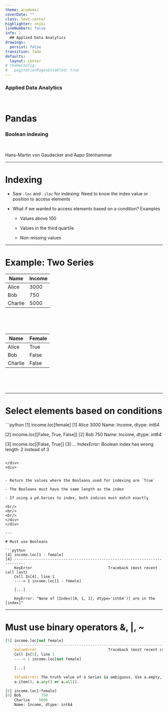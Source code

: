 ```yaml
---
theme: academic
coverDate: ""
class: text-center
highlighter: shiki
lineNumbers: false
info: |
  ## Applied Data Analytics
drawings:
  persist: false
transition: fade
defaults:
  layout: center
# themeConfig:
#   paginationPagesDisabled: true
---
```


### Applied Data Analytics

<br/>

# Pandas

### Boolean indexing

<br/>

Hans-Martin von Gaudecker and Aapo Stenhammar

---

# Indexing

- Saw `.loc` and `.iloc` for indexing: Need to know the index value or position to access elements

- What if we wanted to access elements based on a condition? Examples

  - Values above 100

  - Values in the third quartile

  - Non-missing values

---

# Example: Two Series

<div class="grid grid-cols-2 gap-20">
<div>

| Name    | Income |
| ------- | ------ |
| Alice   | 3000   |
| Bob     | 750    |
| Charlie | 5000   |

<br/>
<br/>
<br/>
</div>
<div>

| Name    | Female |
| ------- | ------ |
| Alice   | True   |
| Bob     | False  |
| Charlie | False  |

<br/>
<br/>
<br/>
</div>
</div>

---

# Select elements based on conditions


<div class="grid grid-cols-2 gap-4">
<div>
```python
[1] income.loc[female]
[1] Alice    3000
    Name: Income, dtype: int64


[2] income.loc[[False, True, False]]
[2] Bob      750
    Name: Income, dtype: int64

[3] income.loc[[False, True]]
[3] ...
    IndexError: Boolean index has wrong
    length: 2 instead of 3
```

</div>
<div>


- Return the values where the Booleans used for indexing are `True`

- The Booleans must have the same length as the index

- If using a pd.Series to index, both indices must match exactly

<br/>
<br/>
<br/>
</div>
</div>

---

# Must use Booleans

```python
[4] income.loc[1 - female]
[4] ---------------------------------------------------------------------------
    KeyError                                  Traceback (most recent call last)
    Cell In[4], line 1
    ----> 1 income.loc[1 - female]

    [...]

    KeyError: "None of [Index([0, 1, 1], dtype='int64')] are in the [index]"
```

---


# Must use binary operators &, |, ~

```python
[5] income.loc[not female]
    ---------------------------------------------------------------------------
    ValueError                                Traceback (most recent call last)
    Cell In[5], line 1
    ----> 1 income.loc[not female]

    [...]

    ValueError: The truth value of a Series is ambiguous. Use a.empty, a.bool(),
    a.item(), a.any() or a.all().

[6] income.loc[~female]
[6] Bob         750
    Charlie    5000
    Name: Income, dtype: int64
```
